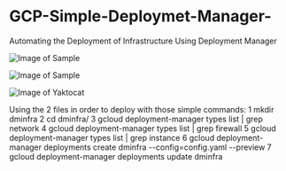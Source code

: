 # GCP-Simple-Deploymet-Manager-
Automating the Deployment of Infrastructure Using Deployment Manager

![Image of Sample](../image.png?raw=true)

![Image of Sample](https://github.com/nnatbynet/GCP-Simple-Deploymet-Manager-/blob/master/image.png)

![Image of Yaktocat](https://octodex.github.com/images/yaktocat.png)

Using the 2 files in order to deploy with those simple commands:
    1  mkdir dminfra
    2  cd dminfra/
    3  gcloud deployment-manager types list | grep network
    4  gcloud deployment-manager types list | grep firewall
    5  gcloud deployment-manager types list | grep instance
    6  gcloud deployment-manager deployments create dminfra --config=config.yaml --preview
    7  gcloud deployment-manager deployments update dminfra
